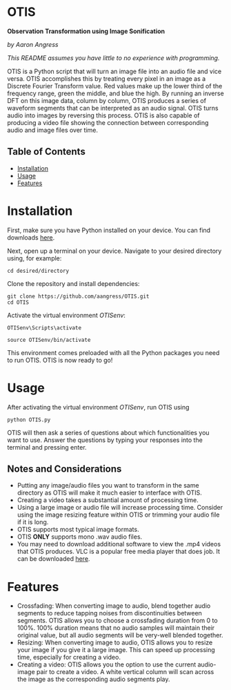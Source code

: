 # OTIS
**Observation Transformation using Image Sonification**

*by Aaron Angress*

*This README assumes you have little to no experience with programming.*

OTIS is a Python script that will turn an image file into an audio file and vice versa. OTIS accomplishes this by treating every pixel in an image as a Discrete Fourier Transform value. Red values make up the lower third of the frequency range, green the middle, and blue the high. By running an inverse DFT on this image data, column by column, OTIS produces a series of waveform segments that can be interpreted as an audio signal. OTIS turns audio into images by reversing this process. OTIS is also capable of producing a video file showing the connection between corresponding audio and image files over time.

## Table of Contents
- [Installation](#Installation)
- [Usage](#Usage)
- [Features](#Features)

# Installation

First, make sure you have Python installed on your device. You can find downloads [here](https://www.python.org/downloads/). 

Next, open up a terminal on your device. Navigate to your desired directory using, for example:
```
cd desired/directory
```

Clone the repository and install dependencies:
```
git clone https://github.com/aangress/OTIS.git
cd OTIS
```

Activate the virtual environment *OTISenv*:
```Windows
OTISenv\Scripts\activate
```
```Linux/macOS
source OTISenv/bin/activate
```
This environment comes preloaded with all the Python packages you need to run OTIS. OTIS is now ready to go!

# Usage

After activating the virtual environment *OTISenv*, run OTIS using
```
python OTIS.py
```
OTIS will then ask a series of questions about which functionalities you want to use. Answer the questions by typing your responses into the terminal and pressing enter.

## Notes and Considerations
* Putting any image/audio files you want to transform in the same directory as OTIS will make it much easier to interface with OTIS.
* Creating a video takes a substantial amount of processing time.
* Using a large image or audio file will increase processing time. Consider using the image resizing feature within OTIS or trimming your audio file if it is long.
* OTIS supports most typical image formats.
* OTIS **ONLY** supports mono .wav audio files.
* You may need to download additional software to view the .mp4 videos that OTIS produces. VLC is a popular free media player that does job. It can be downloaded [here](https://www.videolan.org/vlc/).

# Features
* Crossfading: When converting image to audio, blend together audio segments to reduce tapping noises from discontinuities between segments. OTIS allows you to choose a crossfading duration from 0 to 100%. 100% duration means that no audio samples will maintain their original value, but all audio segments will be very-well blended together.
* Resizing: When converting image to audio, OTIS allows you to resize your image if you give it a large image. This can speed up processing time, especially for creating a video.
* Creating a video: OTIS allows you the option to use the current audio-image pair to create a video. A white vertical column will scan across the image as the corresponding audio segments play.

